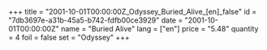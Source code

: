 +++
title = "2001-10-01T00:00:00Z_Odyssey_Buried_Alive_[en]_false"
id = "7db3697e-a31b-45a5-b742-fdfb00ce3929"
date = "2001-10-01T00:00:00Z"
name = "Buried Alive"
lang = ["en"]
price = "5.48"
quantity = 4
foil = false
set = "Odyssey"
+++
